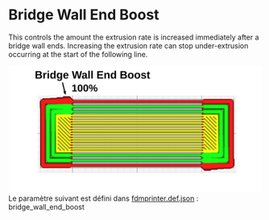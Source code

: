 # Bridge Wall End Boost

This controls the amount the extrusion rate is increased immediately after a bridge wall ends. Increasing the extrusion rate can stop under-extrusion occurring at the start of the following line.


![bridge_wall_end_boost 100%](../../../articles/images-mb/bridge_wall_end_boost.svg)
Le paramètre suivant est défini dans [fdmprinter.def.json](https://github.com/smartavionics/Cura/blob/mb-master/resources/definitions/fdmprinter.def.json) : bridge_wall_end_boost